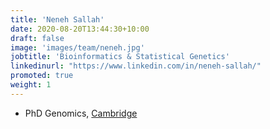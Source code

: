 ```yaml
---
title: 'Neneh Sallah'
date: 2020-08-20T13:44:30+10:00
draft: false
image: 'images/team/neneh.jpg'
jobtitle: 'Bioinformatics & Statistical Genetics'
linkedinurl: "https://www.linkedin.com/in/neneh-sallah/"
promoted: true
weight: 1
---
```


- PhD Genomics, [Cambridge](https://www.cam.ac.uk/)